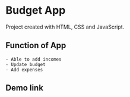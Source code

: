 # Budget App

Project created with HTML, CSS and JavaScript.

## Function of App
    - Able to add incomes
    - Update budget
    - Add expenses

## Demo link
